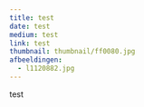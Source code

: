 ```yaml
---
title: test
date: test
medium: test
link: test
thumbnail: thumbnail/ff0080.jpg
afbeeldingen:
  - l1120882.jpg
---
```

test
